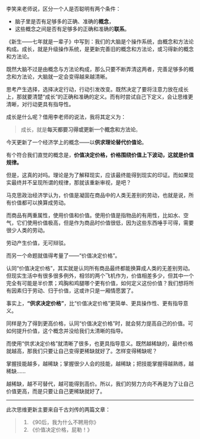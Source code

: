 李笑来老师说，区分一个人是否聪明有两个条件：

- 脑子里是否有足够多的正确、准确的**概念**，
- 这些概念之间是否有足够多的正确和准确的**联系**。

《新生——七年就是一辈子》中写到：我们的大脑是个操作系统，由概念和方法论构成。成长，就是升级操作系统，是更新完善旧的概念和方法论，或习得新的概念和方法论。

既然大脑不过是由概念与方法论构成，那么只要不断弄清这两者，完善足够多的概念和方法论，大脑就一定会变得越来越清晰。

思考产生选择，选择决定行动，行动引发改变。既然决定了要将注意力放在成长上，那就要清楚“成长”的正确和准确的定义。而有时尝试自己下定义，会让思维更清晰，对行动更具有指导性。

成长是什么呢？借用李老师的说法，我将其定义为：

> 成长，就是**每天都要习得或更新一个概念和方法论**。

今天更新了一个经济学上的概念——以**供求理论替代价值论**。

有个符合我们直觉的概念是，**价值决定价格，价格围绕价值上下波动，这就是价值规律。**

但是，这真的对吗。理论是为了解释现实，应该最终能得到现实的印证。而如果现实最终并不呈现所谓的规律，那就该重新审视，是吧？

马克思政治经济学认为，价值是凝固在商品中的人类无差别的劳动，也就是说，所有价值都可以换算成劳动。

而商品有两重属性，使用价值和价值。使用价值是指物品的有用性，比如水、空气，它们使用价值极高，但是作为商品时价值很低，因为这些东西唾手可得，需要很少人类的劳动。

劳动产生价值，无可辩驳。

而另一个命题就值得考量了——“价值决定价格”。

认同“价值决定价格”，其实就是认同所有商品最终都能换算成人类的无差别劳动。但现实生活中有很多很多例外，相邻的两个飞机作为，价值相差多少，但其中一个完全有可能是半价票；鸡胸和鸡腿哪个更有价值，如何定义这份价值？我们想将所有因素归于劳动、归于价值，这或许只是一厢情愿罢了。

事实上，**“供求决定价格”**，比“价值决定价格”更简单、更具操作性、更有指导意义。

同样是为了得到更高价格，认同“价值决定价格”时，就会努力提高自己的价值。可如何提升价值，这个概念并没给我们太清晰的指导。

而使用“供求决定价格”就清晰了很多，也更具指导意义。既然越稀缺的，最终价格就越高，那我们只要让自己变得更稀缺就好了。怎样变得稀缺呢？

掌握技能越多，越稀缺；掌握很少人会的技能，越稀缺；把技能掌握得越熟练，越稀缺……

越稀缺，越不可替代，越可能得到高价。所以，我们的努力方向不再是为了让自己价值更高，而是只要让自己更稀缺就好了。

------

此次思维更新主要来自千古刘传的两篇文章：

> 1. 《90后，我为什么不聘用你》
> 2. 《价值决定价格，屁勒！》
